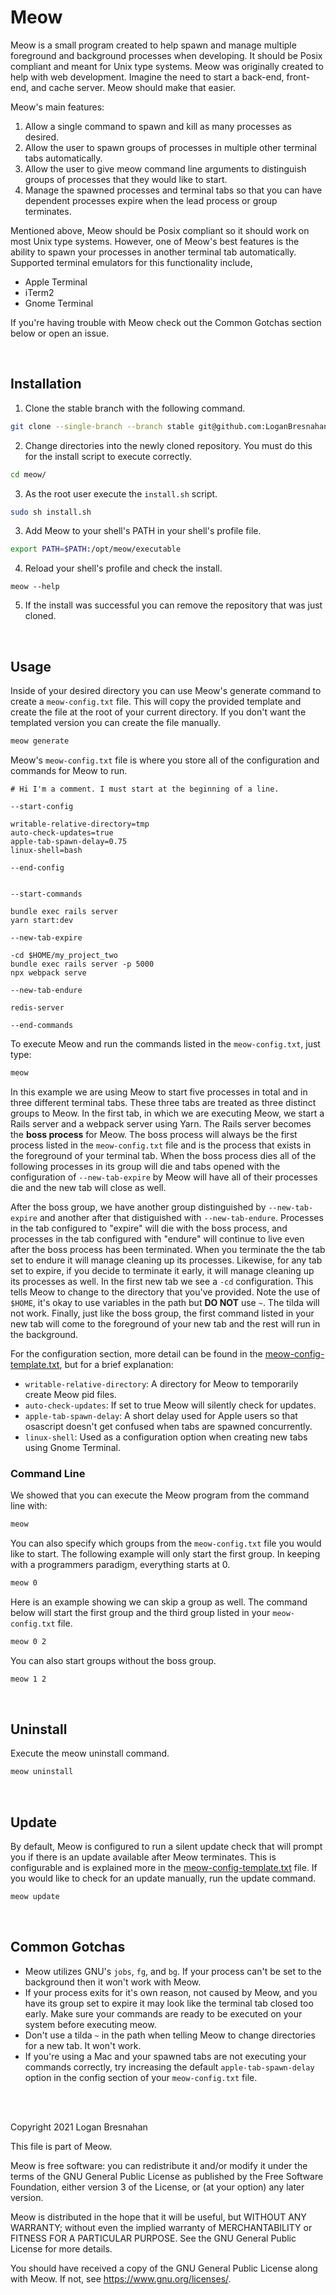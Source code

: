 # Meow
Meow is a small program created to help spawn and manage multiple foreground and background processes when developing. It should be Posix compliant and meant for Unix type systems. Meow was originally created to help with web development. Imagine the need to start a back-end, front-end, and cache server. Meow should make that easier.

Meow's main features:
1. Allow a single command to spawn and kill as many processes as desired.
2. Allow the user to spawn groups of processes in multiple other terminal tabs automatically.
3. Allow the user to give meow command line arguments to distinguish groups of processes that they would like to start.
4. Manage the spawned processes and terminal tabs so that you can have dependent processes expire when the lead process or group terminates.

Mentioned above, Meow should be Posix compliant so it should work on most Unix type systems. However, one of Meow's best features is the ability to spawn your processes in another terminal tab automatically. Supported terminal emulators for this functionality include,

- Apple Terminal
- iTerm2
- Gnome Terminal

If you're having trouble with Meow check out the Common Gotchas section below or open an issue.

<br>

## Installation
1. Clone the stable branch with the following command.

```sh
git clone --single-branch --branch stable git@github.com:LoganBresnahan/meow.git
```

2. Change directories into the newly cloned repository. You must do this for the install script to execute correctly.
```sh
cd meow/
```

3. As the root user execute the `install.sh` script.

```sh
sudo sh install.sh
```
3. Add Meow to your shell's PATH in your shell's profile file.
```sh
export PATH=$PATH:/opt/meow/executable
```

4. Reload your shell's profile and check the install.

```
meow --help
```

5. If the install was successful you can remove the repository that was just cloned.

<br>

## Usage
Inside of your desired directory you can use Meow's generate command to create a `meow-config.txt` file. This will copy the provided template and create the file at the root of your current directory. If you don't want the templated version you can create the file manually.
```sh
meow generate
```

Meow's `meow-config.txt` file is where you store all of the configuration and commands for Meow to run.

```
# Hi I'm a comment. I must start at the beginning of a line.

--start-config

writable-relative-directory=tmp
auto-check-updates=true
apple-tab-spawn-delay=0.75
linux-shell=bash

--end-config


--start-commands

bundle exec rails server
yarn start:dev

--new-tab-expire

-cd $HOME/my_project_two
bundle exec rails server -p 5000
npx webpack serve

--new-tab-endure

redis-server

--end-commands

```

To execute Meow and run the commands listed in the `meow-config.txt`, just type:

```sh
meow
```

In this example we are using Meow to start five processes in total and in three different terminal tabs. These three tabs are treated as three distinct groups to Meow. In the first tab, in which we are executing Meow, we start a Rails server and a webpack server using Yarn. The Rails server becomes the **boss process** for Meow. The boss process will always be the first process listed in the `meow-config.txt` file and is the process that exists in the foreground of your terminal tab. When the boss process dies all of the following processes in its group will die and tabs opened with the configuration of `--new-tab-expire` by Meow will have all of their processes die and the new tab will close as well.

After the boss group, we have another group distinguished by `--new-tab-expire` and another after that distiguished with `--new-tab-endure`. Processes in the tab configured to "expire" will die with the boss process, and processes in the tab configured with "endure" will continue to live even after the boss process has been terminated. When you terminate the the tab set to endure it will manage cleaning up its processes. Likewise, for any tab set to expire, if you decide to terminate it early, it will manage cleaning up its processes as well. In the first new tab we see a `-cd` configuration. This tells Meow to change to the directory that you've provided. Note the use of `$HOME`, it's okay to use variables in the path but **DO NOT** use `~`. The tilda will not work. Finally, just like the boss group, the first command listed in your new tab will come to the foreground of your new tab and the rest will run in the background.

For the configuration section, more detail can be found in the <a href=meow-config-template.txt>meow-config-template.txt</a>, but for a brief explanation:

- `writable-relative-directory`: A directory for Meow to temporarily create Meow pid files.
- `auto-check-updates`: If set to true Meow will silently check for updates.
- `apple-tab-spawn-delay`: A short delay used for Apple users so that osascript doesn't get confused when tabs are spawned concurrently.
- `linux-shell`: Used as a configuration option when creating new tabs using Gnome Terminal.


### Command Line

We showed that you can execute the Meow program from the command line with:

```sh
meow
```

You can also specify which groups from the `meow-config.txt` file you would like to start. The following example will only start the first group. In keeping with a programmers paradigm, everything starts at 0.

```sh
meow 0
```

Here is an example showing we can skip a group as well. The command below will start the first group and the third group listed in your `meow-config.txt` file.

```sh
meow 0 2
```

You can also start groups without the boss group.
```sh
meow 1 2
```

<br>

## Uninstall
Execute the meow uninstall command.

```sh
meow uninstall
```

<br>

## Update
By default, Meow is configured to run a silent update check that will prompt you if there is an update available after Meow terminates. This is configurable and is explained more in the <a href=meow-config-template.txt>meow-config-template.txt</a> file. If you would like to check for an update manually, run the update command.
```sh
meow update
```

<br>

## Common Gotchas

- Meow utilizes GNU's `jobs`, `fg`, and `bg`. If your process can't be set to the background then it won't work with Meow.
- If your process exits for it's own reason, not caused by Meow, and you have its group set to expire it may look like the terminal tab closed too early. Make sure your commands are ready to be executed on your system before executing meow.
- Don't use a tilda `~` in the path when telling Meow to change directories for a new tab. It won't work.
- If you're using a Mac and your spawned tabs are not executing your commands correctly, try increasing the default `apple-tab-spawn-delay` option in the config section of your `meow-config.txt` file.

<br>
<br>

Copyright 2021 Logan Bresnahan

This file is part of Meow.

Meow is free software: you can redistribute it and/or modify
it under the terms of the GNU General Public License as published by
the Free Software Foundation, either version 3 of the License, or
(at your option) any later version.

Meow is distributed in the hope that it will be useful,
but WITHOUT ANY WARRANTY; without even the implied warranty of
MERCHANTABILITY or FITNESS FOR A PARTICULAR PURPOSE. See the
GNU General Public License for more details.

You should have received a copy of the GNU General Public License
along with Meow. If not, see <https://www.gnu.org/licenses/>.
